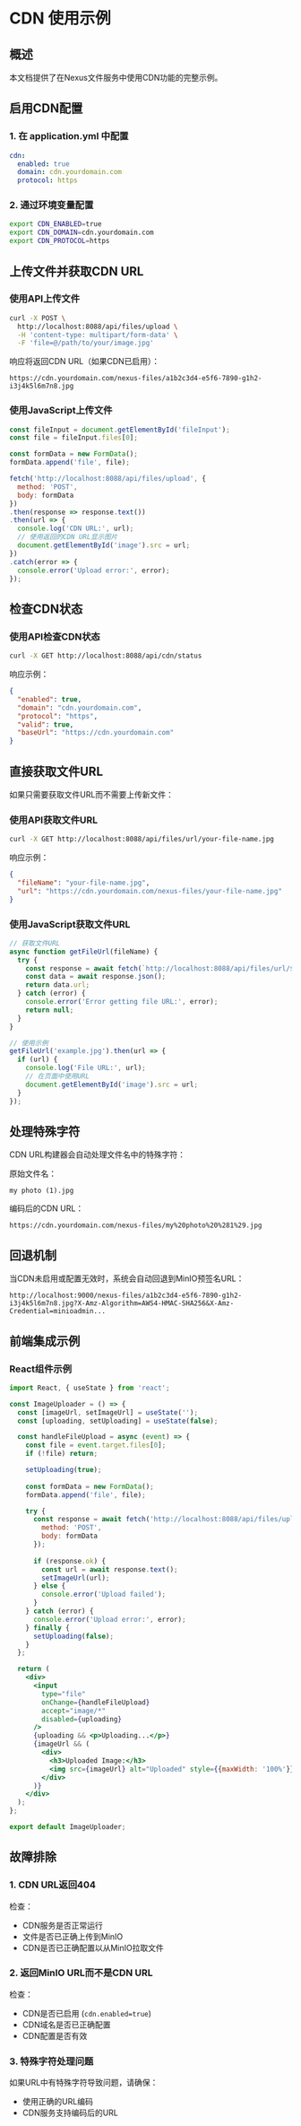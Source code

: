 # CDN 使用示例

## 概述

本文档提供了在Nexus文件服务中使用CDN功能的完整示例。

## 启用CDN配置

### 1. 在 application.yml 中配置

```yaml
cdn:
  enabled: true
  domain: cdn.yourdomain.com
  protocol: https
```

### 2. 通过环境变量配置

```bash
export CDN_ENABLED=true
export CDN_DOMAIN=cdn.yourdomain.com
export CDN_PROTOCOL=https
```

## 上传文件并获取CDN URL

### 使用API上传文件

```bash
curl -X POST \
  http://localhost:8088/api/files/upload \
  -H 'content-type: multipart/form-data' \
  -F 'file=@/path/to/your/image.jpg'
```

响应将返回CDN URL（如果CDN已启用）：
```
https://cdn.yourdomain.com/nexus-files/a1b2c3d4-e5f6-7890-g1h2-i3j4k5l6m7n8.jpg
```

### 使用JavaScript上传文件

```javascript
const fileInput = document.getElementById('fileInput');
const file = fileInput.files[0];

const formData = new FormData();
formData.append('file', file);

fetch('http://localhost:8088/api/files/upload', {
  method: 'POST',
  body: formData
})
.then(response => response.text())
.then(url => {
  console.log('CDN URL:', url);
  // 使用返回的CDN URL显示图片
  document.getElementById('image').src = url;
})
.catch(error => {
  console.error('Upload error:', error);
});
```

## 检查CDN状态

### 使用API检查CDN状态

```bash
curl -X GET http://localhost:8088/api/cdn/status
```

响应示例：
```json
{
  "enabled": true,
  "domain": "cdn.yourdomain.com",
  "protocol": "https",
  "valid": true,
  "baseUrl": "https://cdn.yourdomain.com"
}
```

## 直接获取文件URL

如果只需要获取文件URL而不需要上传新文件：

### 使用API获取文件URL

```bash
curl -X GET http://localhost:8088/api/files/url/your-file-name.jpg
```

响应示例：
```json
{
  "fileName": "your-file-name.jpg",
  "url": "https://cdn.yourdomain.com/nexus-files/your-file-name.jpg"
}
```

### 使用JavaScript获取文件URL

```javascript
// 获取文件URL
async function getFileUrl(fileName) {
  try {
    const response = await fetch(`http://localhost:8088/api/files/url/${fileName}`);
    const data = await response.json();
    return data.url;
  } catch (error) {
    console.error('Error getting file URL:', error);
    return null;
  }
}

// 使用示例
getFileUrl('example.jpg').then(url => {
  if (url) {
    console.log('File URL:', url);
    // 在页面中使用URL
    document.getElementById('image').src = url;
  }
});
```

## 处理特殊字符

CDN URL构建器会自动处理文件名中的特殊字符：

原始文件名：
```
my photo (1).jpg
```

编码后的CDN URL：
```
https://cdn.yourdomain.com/nexus-files/my%20photo%20%281%29.jpg
```

## 回退机制

当CDN未启用或配置无效时，系统会自动回退到MinIO预签名URL：

```
http://localhost:9000/nexus-files/a1b2c3d4-e5f6-7890-g1h2-i3j4k5l6m7n8.jpg?X-Amz-Algorithm=AWS4-HMAC-SHA256&X-Amz-Credential=minioadmin...
```

## 前端集成示例

### React组件示例

```jsx
import React, { useState } from 'react';

const ImageUploader = () => {
  const [imageUrl, setImageUrl] = useState('');
  const [uploading, setUploading] = useState(false);

  const handleFileUpload = async (event) => {
    const file = event.target.files[0];
    if (!file) return;

    setUploading(true);
    
    const formData = new FormData();
    formData.append('file', file);

    try {
      const response = await fetch('http://localhost:8088/api/files/upload', {
        method: 'POST',
        body: formData
      });
      
      if (response.ok) {
        const url = await response.text();
        setImageUrl(url);
      } else {
        console.error('Upload failed');
      }
    } catch (error) {
      console.error('Upload error:', error);
    } finally {
      setUploading(false);
    }
  };

  return (
    <div>
      <input 
        type="file" 
        onChange={handleFileUpload} 
        accept="image/*" 
        disabled={uploading}
      />
      {uploading && <p>Uploading...</p>}
      {imageUrl && (
        <div>
          <h3>Uploaded Image:</h3>
          <img src={imageUrl} alt="Uploaded" style={{maxWidth: '100%'}} />
        </div>
      )}
    </div>
  );
};

export default ImageUploader;
```

## 故障排除

### 1. CDN URL返回404

检查：
- CDN服务是否正常运行
- 文件是否已正确上传到MinIO
- CDN是否已正确配置以从MinIO拉取文件

### 2. 返回MinIO URL而不是CDN URL

检查：
- CDN是否已启用 (`cdn.enabled=true`)
- CDN域名是否已正确配置
- CDN配置是否有效

### 3. 特殊字符处理问题

如果URL中有特殊字符导致问题，请确保：
- 使用正确的URL编码
- CDN服务支持编码后的URL